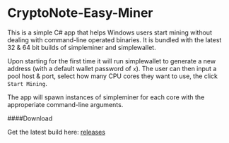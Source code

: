 CryptoNote-Easy-Miner
===

This is a simple C# app that helps Windows users start mining without dealing with command-line operated binaries. It is bundled with the latest 32 & 64 bit builds of simpleminer and simplewallet.


Upon starting for the first time it will run simplewallet to generate a new address (with a default wallet password of `x`). The user can then input a pool host & port, select how many CPU cores they want to use, the click `Start Mining`.


The app will spawn instances of simpleminer for each core with the approperiate command-line arguments.


####Download

Get the latest build here: [releases](//github.com/zone117x/cryptonote-easy-miner/releases)
